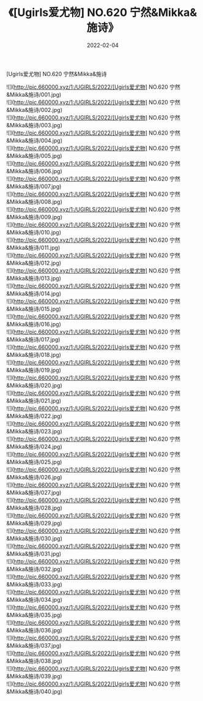 ﻿---
layout: post
title:  《[Ugirls爱尤物] NO.620 宁然&Mikka&施诗》
date:   2022-02-04
img: http://pic.660000.xyz/1:/UGIRLS/2022/[Ugirls爱尤物] NO.620 宁然&Mikka&施诗/000.jpg
categories: [美女, 清纯, 唯美]
---

[Ugirls爱尤物] NO.620 宁然&Mikka&施诗

 ![](http://pic.660000.xyz/1:/UGIRLS/2022/[Ugirls爱尤物] NO.620 宁然&Mikka&施诗/001.jpg) <br>![](http://pic.660000.xyz/1:/UGIRLS/2022/[Ugirls爱尤物] NO.620 宁然&Mikka&施诗/002.jpg) <br>![](http://pic.660000.xyz/1:/UGIRLS/2022/[Ugirls爱尤物] NO.620 宁然&Mikka&施诗/003.jpg) <br>![](http://pic.660000.xyz/1:/UGIRLS/2022/[Ugirls爱尤物] NO.620 宁然&Mikka&施诗/004.jpg) <br>![](http://pic.660000.xyz/1:/UGIRLS/2022/[Ugirls爱尤物] NO.620 宁然&Mikka&施诗/005.jpg) <br>![](http://pic.660000.xyz/1:/UGIRLS/2022/[Ugirls爱尤物] NO.620 宁然&Mikka&施诗/006.jpg) <br>![](http://pic.660000.xyz/1:/UGIRLS/2022/[Ugirls爱尤物] NO.620 宁然&Mikka&施诗/007.jpg) <br>![](http://pic.660000.xyz/1:/UGIRLS/2022/[Ugirls爱尤物] NO.620 宁然&Mikka&施诗/008.jpg) <br>![](http://pic.660000.xyz/1:/UGIRLS/2022/[Ugirls爱尤物] NO.620 宁然&Mikka&施诗/009.jpg) <br>![](http://pic.660000.xyz/1:/UGIRLS/2022/[Ugirls爱尤物] NO.620 宁然&Mikka&施诗/010.jpg) <br>![](http://pic.660000.xyz/1:/UGIRLS/2022/[Ugirls爱尤物] NO.620 宁然&Mikka&施诗/011.jpg) <br>![](http://pic.660000.xyz/1:/UGIRLS/2022/[Ugirls爱尤物] NO.620 宁然&Mikka&施诗/012.jpg) <br>![](http://pic.660000.xyz/1:/UGIRLS/2022/[Ugirls爱尤物] NO.620 宁然&Mikka&施诗/013.jpg) <br>![](http://pic.660000.xyz/1:/UGIRLS/2022/[Ugirls爱尤物] NO.620 宁然&Mikka&施诗/014.jpg) <br>![](http://pic.660000.xyz/1:/UGIRLS/2022/[Ugirls爱尤物] NO.620 宁然&Mikka&施诗/015.jpg) <br>![](http://pic.660000.xyz/1:/UGIRLS/2022/[Ugirls爱尤物] NO.620 宁然&Mikka&施诗/016.jpg) <br>![](http://pic.660000.xyz/1:/UGIRLS/2022/[Ugirls爱尤物] NO.620 宁然&Mikka&施诗/017.jpg) <br>![](http://pic.660000.xyz/1:/UGIRLS/2022/[Ugirls爱尤物] NO.620 宁然&Mikka&施诗/018.jpg) <br>![](http://pic.660000.xyz/1:/UGIRLS/2022/[Ugirls爱尤物] NO.620 宁然&Mikka&施诗/019.jpg) <br>![](http://pic.660000.xyz/1:/UGIRLS/2022/[Ugirls爱尤物] NO.620 宁然&Mikka&施诗/020.jpg) <br>![](http://pic.660000.xyz/1:/UGIRLS/2022/[Ugirls爱尤物] NO.620 宁然&Mikka&施诗/021.jpg) <br>![](http://pic.660000.xyz/1:/UGIRLS/2022/[Ugirls爱尤物] NO.620 宁然&Mikka&施诗/022.jpg) <br>![](http://pic.660000.xyz/1:/UGIRLS/2022/[Ugirls爱尤物] NO.620 宁然&Mikka&施诗/023.jpg) <br>![](http://pic.660000.xyz/1:/UGIRLS/2022/[Ugirls爱尤物] NO.620 宁然&Mikka&施诗/024.jpg) <br>![](http://pic.660000.xyz/1:/UGIRLS/2022/[Ugirls爱尤物] NO.620 宁然&Mikka&施诗/025.jpg) <br>![](http://pic.660000.xyz/1:/UGIRLS/2022/[Ugirls爱尤物] NO.620 宁然&Mikka&施诗/026.jpg) <br>![](http://pic.660000.xyz/1:/UGIRLS/2022/[Ugirls爱尤物] NO.620 宁然&Mikka&施诗/027.jpg) <br>![](http://pic.660000.xyz/1:/UGIRLS/2022/[Ugirls爱尤物] NO.620 宁然&Mikka&施诗/028.jpg) <br>![](http://pic.660000.xyz/1:/UGIRLS/2022/[Ugirls爱尤物] NO.620 宁然&Mikka&施诗/029.jpg) <br>![](http://pic.660000.xyz/1:/UGIRLS/2022/[Ugirls爱尤物] NO.620 宁然&Mikka&施诗/030.jpg) <br>![](http://pic.660000.xyz/1:/UGIRLS/2022/[Ugirls爱尤物] NO.620 宁然&Mikka&施诗/031.jpg) <br>![](http://pic.660000.xyz/1:/UGIRLS/2022/[Ugirls爱尤物] NO.620 宁然&Mikka&施诗/032.jpg) <br>![](http://pic.660000.xyz/1:/UGIRLS/2022/[Ugirls爱尤物] NO.620 宁然&Mikka&施诗/033.jpg) <br>![](http://pic.660000.xyz/1:/UGIRLS/2022/[Ugirls爱尤物] NO.620 宁然&Mikka&施诗/034.jpg) <br>![](http://pic.660000.xyz/1:/UGIRLS/2022/[Ugirls爱尤物] NO.620 宁然&Mikka&施诗/035.jpg) <br>![](http://pic.660000.xyz/1:/UGIRLS/2022/[Ugirls爱尤物] NO.620 宁然&Mikka&施诗/036.jpg) <br>![](http://pic.660000.xyz/1:/UGIRLS/2022/[Ugirls爱尤物] NO.620 宁然&Mikka&施诗/037.jpg) <br>![](http://pic.660000.xyz/1:/UGIRLS/2022/[Ugirls爱尤物] NO.620 宁然&Mikka&施诗/038.jpg) <br>![](http://pic.660000.xyz/1:/UGIRLS/2022/[Ugirls爱尤物] NO.620 宁然&Mikka&施诗/039.jpg) <br>![](http://pic.660000.xyz/1:/UGIRLS/2022/[Ugirls爱尤物] NO.620 宁然&Mikka&施诗/040.jpg) <br>